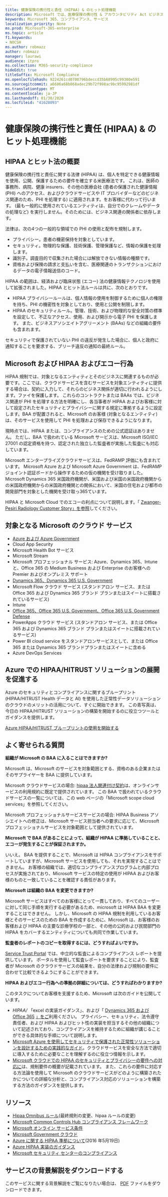```yaml
---
title: 健康保険の携行性と責任 (HIPAA) & のヒット処理機能
description: Microsoft では、医療保険の携行性 & アカウンタビリティ Act ビジネスアソシエイトアグリーメント (BAAs) を提供しています。
keywords: Microsoft 365、コンプライアンス、サービス
localization_priority: None
ms.prod: Microsoft-365-enterprise
ms.topic: article
f1.keywords:
- NOCSH
ms.author: robmazz
author: robmazz
manager: laurawi
audience: itpro
ms.collection: M365-security-compliance
hideEdit: true
titleSuffix: Microsoft Compliance
ms.openlocfilehash: 9224261cd0700796bdeccd35b68995c99300e591
ms.sourcegitcommit: a6686a68b068adec29b72f998ac9bc95992981df
ms.translationtype: MT
ms.contentlocale: ja-JP
ms.lasthandoff: 01/30/2020
ms.locfileid: "41628093"
---
```

# <a name="health-insurance-portability-and-accountability-hipaa--hitech-acts"></a>健康保険の携行性と責任 (HIPAA) & のヒット処理機能

## <a name="hipaa-and-the-hitech-act-overview"></a>HIPAA とヒット法の概要

健康保険の携行性と責任に関する法律 (HIPAA) は、個人を特定できる健康情報を使用、公開、保護するための要件を確立する米医療法です。 これは、医師の事務所、病院、健康 insurers、その他の医療会社 (患者の保護された健康情報 (PHI) へのアクセス、およびクラウドサービスや IT プロバイダーなどのビジネス関連のため、PHI を処理する) に適用されます。をお客様に代わって行います。 (最も一般的に使用されているエンティティは、自分でのクレームやデータの処理など) を実行しません。そのためには、ビジネス関連の関係者に依存します。

法律は、次の4つの一般的な領域での PHI の使用と配布を規制します。

- プライバシー。患者の機密保持を対象としています。
- セキュリティ。物理的な保護、技術保護、管理保護など、情報の保護を処理します。
- 識別子。調査目的で収集された場合には解放できない情報の種類です。
- 資格および保険の請求と支払いを含む、医療関連のトランザクションにおけるデータの電子情報送信のコード。

HIPAA の範囲は、経済および臨床状態 (エコー) 法の健康情報テクノロジを使用して拡張されました。HIPAA とヒット法ルールは共に、次のとおりです。

- HIPAA プライバシールールは、個人情報の使用を制御するために個人の権限を持ち、PHI の機密性を対象としており、使用と公開を制限します。
- HIPAA のセキュリティルール。管理、技術、および物理的な安全対策の標準を設定して、不正なアクセス、使用、および開示から電子 PHI を保護します。 また、ビジネスアソシエイトアグリーメント (BAAs) などの組織の要件も含まれます。

セキュリティで保護されていない PHI の違反が発生した場合に、個人と政府に通知することを要求する、ブリーチ違反の通知の最終ルール。

## <a name="microsoft-and-hipaa-and-the-hitech-act"></a>Microsoft および HIPAA およびエコー行為

HIPAA 規制では、対象となるエンティティとそのビジネスに関連するものが必要です。ここでは、クラウドサービスを含むサービスを対象エンティティに提供する場合は、契約に入力して、それらのビジネス関係が適切に行われるようにします。ファイを保護します。 これらのコントラクトまたは BAAs では、ビジネス関連が PHI を処理する方法を明確にし、各当事者が HIPAA およびお客様に対して設定されたセキュリティとプライバシーに関する規定に準拠するように設定します。BAA が配置されると、Microsoft のお客様 (対象となるエンティティ) は、そのサービスを使用して PHI を処理および保存できるようになります。

現時点では、HIPAA または、コンプライアンスのための公式認証はありません。 ただし、BAA で扱われている Microsoft サービスは、Microsoft ISO/IEC 27001 の認定資格を持つ、認定された独立した監査者が実施した監査にも対応しています。

Microsoft エンタープライズクラウドサービスは、FedRAMP 評価にも含まれています。 Microsoft Azure および Microsoft Azure Government は、FedRAMP ジョイント認証ボードから操作するための仮の機関を受け取りました。Microsoft Dynamics 365 米国政府機関が、米国および米国の米国政府機関からの米国政府機関からの米国政府機関との関係において、米国の住宅および都市の開発部門を対象とした機関を受け取っ365ています。

HIPAA と Microsoft Cloud でのエコーの利点について説明します。「 [Zwanger-Pesiri Radiology Customer Story」を参照](https://customers.microsoft.com/story/radiology-clinics-ease-compliance-drive-innovation-with-cloud-based-data-network)してください。

## <a name="microsoft-in-scope-cloud-services"></a>対象となる Microsoft のクラウド サービス

- [Azure および Azure Government](https://aka.ms/AzureCompliance)
- Cloud App Security
- Microsoft Health Bot サービス
- Microsoft Stream
- Microsoft プロフェッショナル サービス: Azure、Dynamics 365、Intune と、Office 365 の Medium Business および Enterprise のお客様への Premier およびオンプレミス サポート
- [Dynamics 365、Dynamics 365 U.S. Government](https://aka.ms/d365-compliance-list)
- Microsoft Flow クラウド サービス (スタンドアロン サービス、または Office 365 および Dynamics 365 ブランド プランまたはスイートに搭載されているサービス)
- Intune
- [Office 365、Office 365 U.S. Government、Office 365 U.S. Government Defense](https://go.microsoft.com/fwlink/p/?LinkID=2077751)
- PowerApps クラウド サービス (スタンドアロン サービス、または Office 365 および Dynamics 365 ブランド プランまたはスイートに搭載されているサービス)
- Power BI cloud service をスタンドアロンサービスとして、または Office 365 または Dynamics 365 ブランドプランまたはスイートに含める
- Azure DevOps Services

## <a name="accelerate-your-deployment-of-hipaahitrust-solutions-on-azure"></a>Azure での HIPAA/HITRUST ソリューションの展開を促進する

Azure のセキュリティとコンプライアンスに関するブループリント (HIPAA/HITRUST Health データと AI) を使用した正常性データソリューションのクラウドのメリットの活用について、すぐに開始できます。 この青写真は、今日の HIPAA/HITRUST ソリューションの構築を開始するのに役立つツールとガイダンスを提供します。

[Azure HIPAA/HITRUST ブループリントの使用を開始する](https://docs.microsoft.com/azure/governance/blueprints/samples/hipaa-hitrust/)

## <a name="frequently-asked-questions"></a>よく寄せられる質問

**組織が Microsoft の BAA に入ることはできますか?**

Microsoft は、Microsoft のサービスを対象範囲とする、資格のある企業またはそのサプライヤーを BAA に提供しています。

Microsoft クラウドサービスの場合: [hipaa 法人関連付け契約](https://aka.ms/BAA)は、オンラインサービスの利用規約に既定で提供されています。 この BAA で扱われているクラウドサービスの一覧については、この web ページの「Microsoft scope cloud services」を参照してください。

Microsoft プロフェッショナルサービスサービスの場合: HIPAA Business アソシエイトへの修正は、Microsoft サービス担当者への要求に応じて、Microsoft プロフェッショナルサービスを対象範囲として提供されています。

**Microsoft で BAA があることによって、組織が HIPAA に準拠していることと、エコーが発生することが保証されますか。**

いいえ。 BAA を提供することで、Microsoft は HIPAA コンプライアンスをサポートしていますが、Microsoft サービスを使用しても、それを実現することはできません。 お客様の組織では、適切なコンプライアンスプログラムと内部プロセスが実施されており、Microsoft サービスの特定の使用が HIPAA およびお客様のものと一致していることを確認する責任があります。

**Microsoft は組織の BAA を変更できますか?**

Microsoft サービスはすべてのお客様にとって一貫しており、すべてのユーザーに対して同じ手順を実行する必要があるため、microsoft は HIPAA BAA を変更することはできません。 しかし、Microsoft の HIPAA 規制を利用しているお客様とそのサービスのための BAA を作成するために、Microsoft は、お客様のお客様および HIPAA の主要な診療学校の一部と、その他の公的および民間部門の HIPAA をカバーするエンティティについても共同で作業しています。

**監査者のレポートのコピーを取得するには、どうすればよいですか。**

[Service Trust Portal](https://www.microsoft.com/trustcenter/STP/default.aspx) では、中立的な監査によるコンプライアンス レポートを提供しています。 ポータルを使用して監査レポートを要求することにより、監査者が Microsoft のクラウドサービスの結果を、自分の法律および規制の要件に合わせて比較できるようにすることができます。

**HIPAA およびエコー行為への準拠の詳細については、どうすればわかりますか?**

このタスクについてお客様を支援するため、Microsoft は次のガイドを公開しています。

- *HIPAA/* 「excel の実装ガイダンス」、および「 [Dynamics 365 および Office 365](https://go.microsoft.com/fwlink/?LinkID=257510) [」をご](https://aka.ms/azurehipaaguidance)利用ください。 プライバシー、セキュリティ、法令遵守責任者、および HIPAA およびヒット性の実装を担当するその他の組織について記述されており、コンプライアンスを維持するために組織が講じることができる具体的な手順について説明します。
- [Microsoft Azure を使用してセキュリティで保護された正常性ソリューションを設計するための実践的なガイド](https://aka.ms/azureindustrysecurity)。クラウドサービスを安全な方法で適切に導入するために必要なことを理解するのに役立つ情報を示します。
- [Microsoft クラウドでの HIPAA のセキュリティとプライバシーの要件への対応に](https://smb.blob.core.windows.net/smbproduction/Content/Microsoft_Cloud_Healthcare_HIPAA_Security_Privacy.pdf)は、規制要件の概要が記載されています。 また、これらの要件に対応する方法論を使用して Microsoft のクラウドサービスがどのように構築されたかについての詳細な分析と、コンプライアンス対応のソリューションを構築する方法のガイダンスを提供します。

## <a name="resources"></a>リソース

- [Hipaa Omnibus ルール](https://aka.ms/HIPAA-omnibus)(最終規則の変更、hipaa ルールの変更)
- [Microsoft Common Controls Hub コンプライアンス フレームワーク](https://www.microsoft.com/trustcenter/common-controls-hub)
- [Microsoft オンライン サービス条件](https://aka.ms/Online-Services-Terms)
- [Microsoft Government クラウド](https://go.microsoft.com/fwlink/p/?linkid=2087246)
- [Azure に関する HIPAA 準拠について](https://www.youtube.com/embed/6ptdye1LZ5k?autoplay=0)(2016 年5月19日)
- [Azure HIPAA 実装のガイダンス](https://aka.ms/azure-hipaa-guide)
- [Microsoft セキュリティ センターのコンプライアンス](https://www.microsoft.com/trust-center/compliance/compliance-overview)

## <a name="download-the-offering-backgrounder"></a>サービスの背景解説をダウンロードする

このサービスに関する背景解説をご覧になりたい場合は、 [PDF](https://download.microsoft.com/download/4/6/B/46BB3C98-AE2B-42C1-A2CD-F7C0040FB6B8/HIPAA_Compliance_Backgrounder.pdf) ファイルをダウンロードできます。
